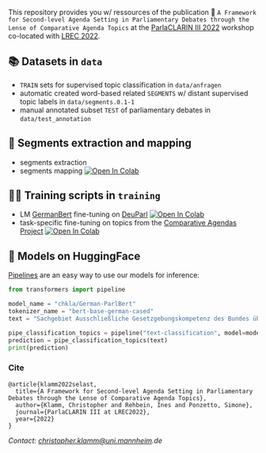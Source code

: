 This repository provides you w/ ressources of the publication 📄 `A Framework for Second-level Agenda Setting in Parliamentary Debates through the Lense of Comparative Agenda Topics` at the [ParlaCLARIN III 2022](https://www.clarin.eu/ParlaCLARIN-III) workshop co-located with [LREC 2022](https://lrec2022.lrec-conf.org/en/).

## 📚 Datasets in `data`
* `TRAIN` sets for supervised topic classification in `data/anfragen` 
* automatic created word-based related `SEGMENTS` w/ distant supervised topic labels in `data/segments.0.1-1`
* manual annotated subset `TEST` of parliamentary debates in `data/test_annotation`

## 🧱 Segments extraction and mapping
* segments extraction
* segments mapping [![Open In Colab](https://colab.research.google.com/assets/colab-badge.svg)](https://colab.research.google.com/drive/1d2u49Wez7xPynru0f19iIqYBpndFlgxd?usp=sharing)

## 🏃‍♀️ Training scripts in `training`
* LM [GermanBert](https://huggingface.co/bert-base-german-cased) fine-tuning on [DeuParl](https://tudatalib.ulb.tu-darmstadt.de/handle/tudatalib/2889?show=full) [![Open In Colab](https://colab.research.google.com/assets/colab-badge.svg)](https://colab.research.google.com/drive/1ZfeRODHwEdSGAda_fAatrRAO39OFVD5d?usp=sharing)
* task-specific fine-tuning on topics from the [Comparative Agendas Project](https://www.comparativeagendas.net) [![Open In Colab](https://colab.research.google.com/assets/colab-badge.svg)](https://colab.research.google.com/drive/1QOkTN80OslVMPJcwsT-UwvltKore6VO2?usp=sharing)

## 🤖 Models on HuggingFace
[Pipelines](https://huggingface.co/docs/transformers/main_classes/pipelines) are an easy way to use our models for inference:
```python
from transformers import pipeline

model_name = "chkla/German-ParlBert"
tokenizer_name = "bert-base-german-cased"
text = "Sachgebiet Ausschließliche Gesetzgebungskompetenz des Bundes über die Zusammenarbeit des Bundes und der Länder zum Schutze der freiheitlichen demokratischen Grundordnung, des Bestandes und der Sicherheit des Bundes oder eines Landes Wir fragen die Bundesregierung"

pipe_classification_topics = pipeline("text-classification", model=model_name, tokenizer=tokenizer_name, return_all_scores=False, device=0)
prediction = pipe_classification_topics(text)
print(prediction)

```

### Cite
```
@article{klamm2022selast,
  title={A Framework for Second-level Agenda Setting in Parliamentary Debates through the Lense of Comparative Agenda Topics},
  author={Klamm, Christopher and Rehbein, Ines and Ponzetto, Simone},
  journal={ParlaCLARIN III at LREC2022},
  year={2022}
}
```

_Contact: christopher.klamm@uni.mannheim.de_
